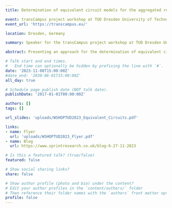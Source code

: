 ```yaml
---
title: Determination of equivalent circuit models for the aggregated representation of downstream HV networks

event: transCampus project workshop at TUD Dresden University of Technology
event_url: 'https://transcampus.eu/'

location: Dresden, Germany

summary: Speaker for the transCampus project workshop at TUD Dresden University of Technology

abstract: Presenting an approach for the determination of equivalent circuit models for the aggregated representation of downstream HV networks at a workshop on challenges of harmonic studies in modern transmission systems

# Talk start and end times.
#   End time can optionally be hidden by prefixing the line with `#`.
date: '2023-11-08T15:00:00Z'
#date_end: '2030-06-01T15:00:00Z'
all_day: true

# Schedule page publish date (NOT talk date).
publishDate: '2017-01-01T00:00:00Z'

authors: []
tags: []

url_slides: 'uploads/WSHOPTUD2023_Equivalent_Circuits.pdf'

links:
- name: Flyer
  url: 'uploads/WSHOPTUD2023_Flyer.pdf'
- name: Blog
  url: https://www.sprintresearch.co.uk/blog-6-27-11-2023

# Is this a featured talk? (true/false)
featured: false

# Show social sharing links?
share: false

# Show author profile (photo and bio) under the content?
# Edit your author profiles in the `content/authors/` folder
# Then reference their folder names with the `authors` front matter option above
profile: false
---
```

